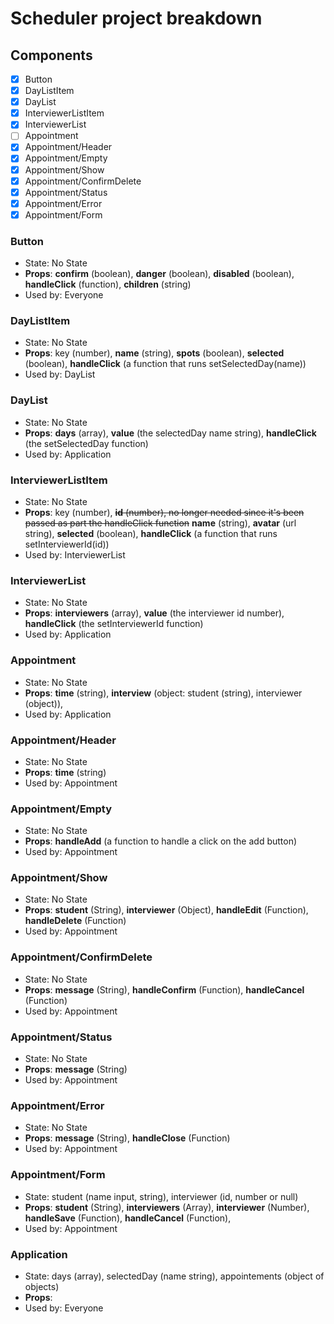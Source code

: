 # Scheduler project breakdown

## Components

- [x] Button
- [x] DayListItem
- [x] DayList
- [x] InterviewerListItem
- [x] InterviewerList
- [ ] Appointment
- [x] Appointment/Header
- [x] Appointment/Empty
- [x] Appointment/Show
- [x] Appointment/ConfirmDelete
- [x] Appointment/Status
- [x] Appointment/Error
- [x] Appointment/Form

### Button

- State: No State
- __Props__: __confirm__ (boolean), __danger__ (boolean), __disabled__ (boolean), __handleClick__ (function), __children__ (string)
- Used by: Everyone

### DayListItem

- State: No State
- __Props__: key (number), __name__ (string), __spots__ (boolean), __selected__ (boolean), __handleClick__ (a function that runs setSelectedDay(name))
- Used by: DayList

### DayList

- State: No State
- __Props__: __days__ (array), __value__ (the selectedDay name string),  __handleClick__ (the setSelectedDay function)
- Used by: Application

### InterviewerListItem

- State: No State
- __Props__: key (number), ~~__id__ (number), no longer needed since it's been passed as part the handleClick function~~ __name__ (string), __avatar__ (url string), __selected__ (boolean), __handleClick__ (a function that runs setInterviewerId(id))
- Used by: InterviewerList

### InterviewerList

- State: No State
- __Props__: __interviewers__ (array), __value__ (the interviewer id number), __handleClick__ (the setInterviewerId function)
- Used by: Application

### Appointment

- State: No State
- __Props__: __time__ (string), __interview__ (object: student (string), interviewer (object)),
- Used by: Application

### Appointment/Header

- State: No State
- __Props__: __time__ (string)
- Used by: Appointment

### Appointment/Empty

- State: No State
- __Props__: __handleAdd__ (a function to handle a click on the add button)
- Used by: Appointment

### Appointment/Show

- State: No State
- __Props__: __student__ (String), __interviewer__ (Object), __handleEdit__ (Function), __handleDelete__ (Function)
- Used by: Appointment

### Appointment/ConfirmDelete

- State: No State
- __Props__: __message__ (String), __handleConfirm__ (Function), __handleCancel__ (Function)
- Used by: Appointment

### Appointment/Status

- State: No State
- __Props__: __message__ (String)
- Used by: Appointment

### Appointment/Error

- State: No State
- __Props__: __message__ (String),  __handleClose__ (Function)
- Used by: Appointment

### Appointment/Form

- State: student (name input, string), interviewer (id, number or null)
- __Props__: __student__ (String), __interviewers__ (Array), __interviewer__ (Number), __handleSave__ (Function), __handleCancel__ (Function),
- Used by: Appointment

### Application

- State: days (array), selectedDay (name string), appointements (object of objects)
- __Props__: 
- Used by: Everyone